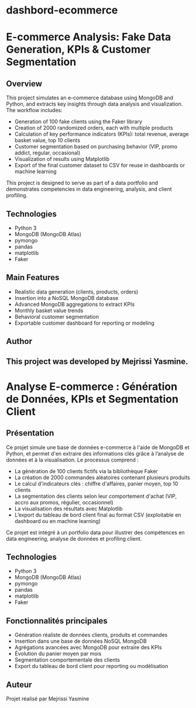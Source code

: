 # dashbord-ecommerce
# E-commerce Analysis: Fake Data Generation, KPIs & Customer Segmentation

## Overview

This project simulates an e-commerce database using MongoDB and Python, and extracts key insights through data analysis and visualization. The workflow includes:

- Generation of 100 fake clients using the Faker library
- Creation of 2000 randomized orders, each with multiple products
- Calculation of key performance indicators (KPIs): total revenue, average basket value, top 10 clients
- Customer segmentation based on purchasing behavior (VIP, promo addict, regular, occasional)
- Visualization of results using Matplotlib
- Export of the final customer dataset to CSV for reuse in dashboards or machine learning

This project is designed to serve as part of a data portfolio and demonstrates competencies in data engineering, analysis, and client profiling.

## Technologies

- Python 3
- MongoDB (MongoDB Atlas)
- pymongo
- pandas
- matplotlib
- Faker

## Main Features

- Realistic data generation (clients, products, orders)
- Insertion into a NoSQL MongoDB database
- Advanced MongoDB aggregations to extract KPIs
- Monthly basket value trends
- Behavioral customer segmentation
- Exportable customer dashboard for reporting or modeling

## Author

This project was developed by Mejrissi Yasmine.
---

# Analyse E-commerce : Génération de Données, KPIs et Segmentation Client

## Présentation

Ce projet simule une base de données e-commerce à l'aide de MongoDB et Python, et permet d'en extraire des informations clés grâce à l’analyse de données et à la visualisation. Le processus comprend :

- La génération de 100 clients fictifs via la bibliothèque Faker
- La création de 2000 commandes aléatoires contenant plusieurs produits
- Le calcul d'indicateurs clés : chiffre d'affaires, panier moyen, top 10 clients
- La segmentation des clients selon leur comportement d'achat (VIP, accro aux promos, régulier, occasionnel)
- La visualisation des résultats avec Matplotlib
- L’export du tableau de bord client final au format CSV (exploitable en dashboard ou en machine learning)

Ce projet est intégré à un portfolio data pour illustrer des compétences en data engineering, analyse de données et profiling client.

## Technologies

- Python 3
- MongoDB (MongoDB Atlas)
- pymongo
- pandas
- matplotlib
- Faker

## Fonctionnalités principales

- Génération réaliste de données clients, produits et commandes
- Insertion dans une base de données NoSQL MongoDB
- Agrégations avancées avec MongoDB pour extraire des KPIs
- Évolution du panier moyen par mois
- Segmentation comportementale des clients
- Export du tableau de bord client pour reporting ou modélisation

## Auteur

Projet réalisé par Mejrissi Yasmine
